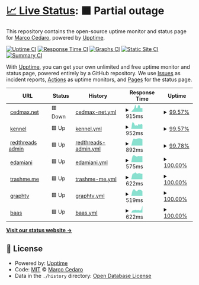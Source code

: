 # [📈 Live Status](https://cedmax.github.io/upptime): <!--live status--> **🟧 Partial outage**

This repository contains the open-source uptime monitor and status page for [Marco Cedaro](https://cedmax.com), powered by [Upptime](https://github.com/upptime/upptime).

[![Uptime CI](https://github.com/cedmax/upptime/workflows/Uptime%20CI/badge.svg)](https://github.com/upptime/upptime/actions?query=workflow%3A%22Uptime+CI%22)
[![Response Time CI](https://github.com/cedmax/upptime/workflows/Response%20Time%20CI/badge.svg)](https://github.com/upptime/upptime/actions?query=workflow%3A%22Response+Time+CI%22)
[![Graphs CI](https://github.com/cedmax/upptime/workflows/Graphs%20CI/badge.svg)](https://github.com/upptime/upptime/actions?query=workflow%3A%22Graphs+CI%22)
[![Static Site CI](https://github.com/cedmax/upptime/workflows/Static%20Site%20CI/badge.svg)](https://github.com/upptime/upptime/actions?query=workflow%3A%22Static+Site+CI%22)
[![Summary CI](https://github.com/cedmax/upptime/workflows/Summary%20CI/badge.svg)](https://github.com/upptime/upptime/actions?query=workflow%3A%22Summary+CI%22)

With [Upptime](https://upptime.js.org), you can get your own unlimited and free uptime monitor and status page, powered entirely by a GitHub repository. We use [Issues](https://github.com/cedmax/upptime/issues) as incident reports, [Actions](https://github.com/cedmax/upptime/actions) as uptime monitors, and [Pages](https://cedmax.github.io/upptime) for the status page.

<!--start: status pages-->
<!-- This summary is generated by Upptime (https://github.com/upptime/upptime) -->
<!-- Do not edit this manually, your changes will be overwritten -->
<!-- prettier-ignore -->
| URL | Status | History | Response Time | Uptime |
| --- | ------ | ------- | ------------- | ------ |
| <img alt="" src="https://favicons.githubusercontent.com/cedmax.net" height="13"> [cedmax.net](https://cedmax.net/ghost) | 🟥 Down | [cedmax-net.yml](https://github.com/cedmax/upptime/commits/master/history/cedmax-net.yml) | <details><summary><img alt="Response time graph" src="./graphs/cedmax-net/response-time-week.png" height="20"> 915ms</summary><br><a href="https://cedmax.github.io/upptime/history/cedmax-net"><img alt="Response time 915" src="https://img.shields.io/endpoint?url=https%3A%2F%2Fraw.githubusercontent.com%2Fcedmax%2Fupptime%2Fmaster%2Fapi%2Fcedmax-net%2Fresponse-time.json"></a><br><a href="https://cedmax.github.io/upptime/history/cedmax-net"><img alt="24-hour response time 1518" src="https://img.shields.io/endpoint?url=https%3A%2F%2Fraw.githubusercontent.com%2Fcedmax%2Fupptime%2Fmaster%2Fapi%2Fcedmax-net%2Fresponse-time-day.json"></a><br><a href="https://cedmax.github.io/upptime/history/cedmax-net"><img alt="7-day response time 915" src="https://img.shields.io/endpoint?url=https%3A%2F%2Fraw.githubusercontent.com%2Fcedmax%2Fupptime%2Fmaster%2Fapi%2Fcedmax-net%2Fresponse-time-week.json"></a><br><a href="https://cedmax.github.io/upptime/history/cedmax-net"><img alt="30-day response time 915" src="https://img.shields.io/endpoint?url=https%3A%2F%2Fraw.githubusercontent.com%2Fcedmax%2Fupptime%2Fmaster%2Fapi%2Fcedmax-net%2Fresponse-time-month.json"></a><br><a href="https://cedmax.github.io/upptime/history/cedmax-net"><img alt="1-year response time 915" src="https://img.shields.io/endpoint?url=https%3A%2F%2Fraw.githubusercontent.com%2Fcedmax%2Fupptime%2Fmaster%2Fapi%2Fcedmax-net%2Fresponse-time-year.json"></a></details> | <details><summary><a href="https://cedmax.github.io/upptime/history/cedmax-net">99.57%</a></summary><a href="https://cedmax.github.io/upptime/history/cedmax-net"><img alt="All-time uptime 99.57%" src="https://img.shields.io/endpoint?url=https%3A%2F%2Fraw.githubusercontent.com%2Fcedmax%2Fupptime%2Fmaster%2Fapi%2Fcedmax-net%2Fuptime.json"></a><br><a href="https://cedmax.github.io/upptime/history/cedmax-net"><img alt="24-hour uptime 99.99%" src="https://img.shields.io/endpoint?url=https%3A%2F%2Fraw.githubusercontent.com%2Fcedmax%2Fupptime%2Fmaster%2Fapi%2Fcedmax-net%2Fuptime-day.json"></a><br><a href="https://cedmax.github.io/upptime/history/cedmax-net"><img alt="7-day uptime 99.57%" src="https://img.shields.io/endpoint?url=https%3A%2F%2Fraw.githubusercontent.com%2Fcedmax%2Fupptime%2Fmaster%2Fapi%2Fcedmax-net%2Fuptime-week.json"></a><br><a href="https://cedmax.github.io/upptime/history/cedmax-net"><img alt="30-day uptime 99.57%" src="https://img.shields.io/endpoint?url=https%3A%2F%2Fraw.githubusercontent.com%2Fcedmax%2Fupptime%2Fmaster%2Fapi%2Fcedmax-net%2Fuptime-month.json"></a><br><a href="https://cedmax.github.io/upptime/history/cedmax-net"><img alt="1-year uptime 99.57%" src="https://img.shields.io/endpoint?url=https%3A%2F%2Fraw.githubusercontent.com%2Fcedmax%2Fupptime%2Fmaster%2Fapi%2Fcedmax-net%2Fuptime-year.json"></a></details>
| <img alt="" src="https://favicons.githubusercontent.com/k.cedmax.net" height="13"> [kennel](https://k.cedmax.net/ghost) | 🟩 Up | [kennel.yml](https://github.com/cedmax/upptime/commits/master/history/kennel.yml) | <details><summary><img alt="Response time graph" src="./graphs/kennel/response-time-week.png" height="20"> 952ms</summary><br><a href="https://cedmax.github.io/upptime/history/kennel"><img alt="Response time 952" src="https://img.shields.io/endpoint?url=https%3A%2F%2Fraw.githubusercontent.com%2Fcedmax%2Fupptime%2Fmaster%2Fapi%2Fkennel%2Fresponse-time.json"></a><br><a href="https://cedmax.github.io/upptime/history/kennel"><img alt="24-hour response time 870" src="https://img.shields.io/endpoint?url=https%3A%2F%2Fraw.githubusercontent.com%2Fcedmax%2Fupptime%2Fmaster%2Fapi%2Fkennel%2Fresponse-time-day.json"></a><br><a href="https://cedmax.github.io/upptime/history/kennel"><img alt="7-day response time 952" src="https://img.shields.io/endpoint?url=https%3A%2F%2Fraw.githubusercontent.com%2Fcedmax%2Fupptime%2Fmaster%2Fapi%2Fkennel%2Fresponse-time-week.json"></a><br><a href="https://cedmax.github.io/upptime/history/kennel"><img alt="30-day response time 952" src="https://img.shields.io/endpoint?url=https%3A%2F%2Fraw.githubusercontent.com%2Fcedmax%2Fupptime%2Fmaster%2Fapi%2Fkennel%2Fresponse-time-month.json"></a><br><a href="https://cedmax.github.io/upptime/history/kennel"><img alt="1-year response time 952" src="https://img.shields.io/endpoint?url=https%3A%2F%2Fraw.githubusercontent.com%2Fcedmax%2Fupptime%2Fmaster%2Fapi%2Fkennel%2Fresponse-time-year.json"></a></details> | <details><summary><a href="https://cedmax.github.io/upptime/history/kennel">99.57%</a></summary><a href="https://cedmax.github.io/upptime/history/kennel"><img alt="All-time uptime 99.57%" src="https://img.shields.io/endpoint?url=https%3A%2F%2Fraw.githubusercontent.com%2Fcedmax%2Fupptime%2Fmaster%2Fapi%2Fkennel%2Fuptime.json"></a><br><a href="https://cedmax.github.io/upptime/history/kennel"><img alt="24-hour uptime 100.00%" src="https://img.shields.io/endpoint?url=https%3A%2F%2Fraw.githubusercontent.com%2Fcedmax%2Fupptime%2Fmaster%2Fapi%2Fkennel%2Fuptime-day.json"></a><br><a href="https://cedmax.github.io/upptime/history/kennel"><img alt="7-day uptime 99.57%" src="https://img.shields.io/endpoint?url=https%3A%2F%2Fraw.githubusercontent.com%2Fcedmax%2Fupptime%2Fmaster%2Fapi%2Fkennel%2Fuptime-week.json"></a><br><a href="https://cedmax.github.io/upptime/history/kennel"><img alt="30-day uptime 99.57%" src="https://img.shields.io/endpoint?url=https%3A%2F%2Fraw.githubusercontent.com%2Fcedmax%2Fupptime%2Fmaster%2Fapi%2Fkennel%2Fuptime-month.json"></a><br><a href="https://cedmax.github.io/upptime/history/kennel"><img alt="1-year uptime 99.57%" src="https://img.shields.io/endpoint?url=https%3A%2F%2Fraw.githubusercontent.com%2Fcedmax%2Fupptime%2Fmaster%2Fapi%2Fkennel%2Fuptime-year.json"></a></details>
| <img alt="" src="https://favicons.githubusercontent.com/admin.redthreads.net" height="13"> [redthreads admin](https://admin.redthreads.net/ghost) | 🟩 Up | [redthreads-admin.yml](https://github.com/cedmax/upptime/commits/master/history/redthreads-admin.yml) | <details><summary><img alt="Response time graph" src="./graphs/redthreads-admin/response-time-week.png" height="20"> 892ms</summary><br><a href="https://cedmax.github.io/upptime/history/redthreads-admin"><img alt="Response time 892" src="https://img.shields.io/endpoint?url=https%3A%2F%2Fraw.githubusercontent.com%2Fcedmax%2Fupptime%2Fmaster%2Fapi%2Fredthreads-admin%2Fresponse-time.json"></a><br><a href="https://cedmax.github.io/upptime/history/redthreads-admin"><img alt="24-hour response time 813" src="https://img.shields.io/endpoint?url=https%3A%2F%2Fraw.githubusercontent.com%2Fcedmax%2Fupptime%2Fmaster%2Fapi%2Fredthreads-admin%2Fresponse-time-day.json"></a><br><a href="https://cedmax.github.io/upptime/history/redthreads-admin"><img alt="7-day response time 892" src="https://img.shields.io/endpoint?url=https%3A%2F%2Fraw.githubusercontent.com%2Fcedmax%2Fupptime%2Fmaster%2Fapi%2Fredthreads-admin%2Fresponse-time-week.json"></a><br><a href="https://cedmax.github.io/upptime/history/redthreads-admin"><img alt="30-day response time 892" src="https://img.shields.io/endpoint?url=https%3A%2F%2Fraw.githubusercontent.com%2Fcedmax%2Fupptime%2Fmaster%2Fapi%2Fredthreads-admin%2Fresponse-time-month.json"></a><br><a href="https://cedmax.github.io/upptime/history/redthreads-admin"><img alt="1-year response time 892" src="https://img.shields.io/endpoint?url=https%3A%2F%2Fraw.githubusercontent.com%2Fcedmax%2Fupptime%2Fmaster%2Fapi%2Fredthreads-admin%2Fresponse-time-year.json"></a></details> | <details><summary><a href="https://cedmax.github.io/upptime/history/redthreads-admin">99.78%</a></summary><a href="https://cedmax.github.io/upptime/history/redthreads-admin"><img alt="All-time uptime 99.78%" src="https://img.shields.io/endpoint?url=https%3A%2F%2Fraw.githubusercontent.com%2Fcedmax%2Fupptime%2Fmaster%2Fapi%2Fredthreads-admin%2Fuptime.json"></a><br><a href="https://cedmax.github.io/upptime/history/redthreads-admin"><img alt="24-hour uptime 100.00%" src="https://img.shields.io/endpoint?url=https%3A%2F%2Fraw.githubusercontent.com%2Fcedmax%2Fupptime%2Fmaster%2Fapi%2Fredthreads-admin%2Fuptime-day.json"></a><br><a href="https://cedmax.github.io/upptime/history/redthreads-admin"><img alt="7-day uptime 99.78%" src="https://img.shields.io/endpoint?url=https%3A%2F%2Fraw.githubusercontent.com%2Fcedmax%2Fupptime%2Fmaster%2Fapi%2Fredthreads-admin%2Fuptime-week.json"></a><br><a href="https://cedmax.github.io/upptime/history/redthreads-admin"><img alt="30-day uptime 99.78%" src="https://img.shields.io/endpoint?url=https%3A%2F%2Fraw.githubusercontent.com%2Fcedmax%2Fupptime%2Fmaster%2Fapi%2Fredthreads-admin%2Fuptime-month.json"></a><br><a href="https://cedmax.github.io/upptime/history/redthreads-admin"><img alt="1-year uptime 99.78%" src="https://img.shields.io/endpoint?url=https%3A%2F%2Fraw.githubusercontent.com%2Fcedmax%2Fupptime%2Fmaster%2Fapi%2Fredthreads-admin%2Fuptime-year.json"></a></details>
| <img alt="" src="https://favicons.githubusercontent.com/notes.emanueladamiani.com" height="13"> [edamiani](https://notes.emanueladamiani.com/) | 🟩 Up | [edamiani.yml](https://github.com/cedmax/upptime/commits/master/history/edamiani.yml) | <details><summary><img alt="Response time graph" src="./graphs/edamiani/response-time-week.png" height="20"> 575ms</summary><br><a href="https://cedmax.github.io/upptime/history/edamiani"><img alt="Response time 575" src="https://img.shields.io/endpoint?url=https%3A%2F%2Fraw.githubusercontent.com%2Fcedmax%2Fupptime%2Fmaster%2Fapi%2Fedamiani%2Fresponse-time.json"></a><br><a href="https://cedmax.github.io/upptime/history/edamiani"><img alt="24-hour response time 564" src="https://img.shields.io/endpoint?url=https%3A%2F%2Fraw.githubusercontent.com%2Fcedmax%2Fupptime%2Fmaster%2Fapi%2Fedamiani%2Fresponse-time-day.json"></a><br><a href="https://cedmax.github.io/upptime/history/edamiani"><img alt="7-day response time 575" src="https://img.shields.io/endpoint?url=https%3A%2F%2Fraw.githubusercontent.com%2Fcedmax%2Fupptime%2Fmaster%2Fapi%2Fedamiani%2Fresponse-time-week.json"></a><br><a href="https://cedmax.github.io/upptime/history/edamiani"><img alt="30-day response time 575" src="https://img.shields.io/endpoint?url=https%3A%2F%2Fraw.githubusercontent.com%2Fcedmax%2Fupptime%2Fmaster%2Fapi%2Fedamiani%2Fresponse-time-month.json"></a><br><a href="https://cedmax.github.io/upptime/history/edamiani"><img alt="1-year response time 575" src="https://img.shields.io/endpoint?url=https%3A%2F%2Fraw.githubusercontent.com%2Fcedmax%2Fupptime%2Fmaster%2Fapi%2Fedamiani%2Fresponse-time-year.json"></a></details> | <details><summary><a href="https://cedmax.github.io/upptime/history/edamiani">100.00%</a></summary><a href="https://cedmax.github.io/upptime/history/edamiani"><img alt="All-time uptime 100.00%" src="https://img.shields.io/endpoint?url=https%3A%2F%2Fraw.githubusercontent.com%2Fcedmax%2Fupptime%2Fmaster%2Fapi%2Fedamiani%2Fuptime.json"></a><br><a href="https://cedmax.github.io/upptime/history/edamiani"><img alt="24-hour uptime 100.00%" src="https://img.shields.io/endpoint?url=https%3A%2F%2Fraw.githubusercontent.com%2Fcedmax%2Fupptime%2Fmaster%2Fapi%2Fedamiani%2Fuptime-day.json"></a><br><a href="https://cedmax.github.io/upptime/history/edamiani"><img alt="7-day uptime 100.00%" src="https://img.shields.io/endpoint?url=https%3A%2F%2Fraw.githubusercontent.com%2Fcedmax%2Fupptime%2Fmaster%2Fapi%2Fedamiani%2Fuptime-week.json"></a><br><a href="https://cedmax.github.io/upptime/history/edamiani"><img alt="30-day uptime 100.00%" src="https://img.shields.io/endpoint?url=https%3A%2F%2Fraw.githubusercontent.com%2Fcedmax%2Fupptime%2Fmaster%2Fapi%2Fedamiani%2Fuptime-month.json"></a><br><a href="https://cedmax.github.io/upptime/history/edamiani"><img alt="1-year uptime 100.00%" src="https://img.shields.io/endpoint?url=https%3A%2F%2Fraw.githubusercontent.com%2Fcedmax%2Fupptime%2Fmaster%2Fapi%2Fedamiani%2Fuptime-year.json"></a></details>
| <img alt="" src="https://favicons.githubusercontent.com/trashme.me" height="13"> [trashme.me](https://trashme.me/) | 🟩 Up | [trashme-me.yml](https://github.com/cedmax/upptime/commits/master/history/trashme-me.yml) | <details><summary><img alt="Response time graph" src="./graphs/trashme-me/response-time-week.png" height="20"> 622ms</summary><br><a href="https://cedmax.github.io/upptime/history/trashme-me"><img alt="Response time 622" src="https://img.shields.io/endpoint?url=https%3A%2F%2Fraw.githubusercontent.com%2Fcedmax%2Fupptime%2Fmaster%2Fapi%2Ftrashme-me%2Fresponse-time.json"></a><br><a href="https://cedmax.github.io/upptime/history/trashme-me"><img alt="24-hour response time 591" src="https://img.shields.io/endpoint?url=https%3A%2F%2Fraw.githubusercontent.com%2Fcedmax%2Fupptime%2Fmaster%2Fapi%2Ftrashme-me%2Fresponse-time-day.json"></a><br><a href="https://cedmax.github.io/upptime/history/trashme-me"><img alt="7-day response time 622" src="https://img.shields.io/endpoint?url=https%3A%2F%2Fraw.githubusercontent.com%2Fcedmax%2Fupptime%2Fmaster%2Fapi%2Ftrashme-me%2Fresponse-time-week.json"></a><br><a href="https://cedmax.github.io/upptime/history/trashme-me"><img alt="30-day response time 622" src="https://img.shields.io/endpoint?url=https%3A%2F%2Fraw.githubusercontent.com%2Fcedmax%2Fupptime%2Fmaster%2Fapi%2Ftrashme-me%2Fresponse-time-month.json"></a><br><a href="https://cedmax.github.io/upptime/history/trashme-me"><img alt="1-year response time 622" src="https://img.shields.io/endpoint?url=https%3A%2F%2Fraw.githubusercontent.com%2Fcedmax%2Fupptime%2Fmaster%2Fapi%2Ftrashme-me%2Fresponse-time-year.json"></a></details> | <details><summary><a href="https://cedmax.github.io/upptime/history/trashme-me">100.00%</a></summary><a href="https://cedmax.github.io/upptime/history/trashme-me"><img alt="All-time uptime 100.00%" src="https://img.shields.io/endpoint?url=https%3A%2F%2Fraw.githubusercontent.com%2Fcedmax%2Fupptime%2Fmaster%2Fapi%2Ftrashme-me%2Fuptime.json"></a><br><a href="https://cedmax.github.io/upptime/history/trashme-me"><img alt="24-hour uptime 100.00%" src="https://img.shields.io/endpoint?url=https%3A%2F%2Fraw.githubusercontent.com%2Fcedmax%2Fupptime%2Fmaster%2Fapi%2Ftrashme-me%2Fuptime-day.json"></a><br><a href="https://cedmax.github.io/upptime/history/trashme-me"><img alt="7-day uptime 100.00%" src="https://img.shields.io/endpoint?url=https%3A%2F%2Fraw.githubusercontent.com%2Fcedmax%2Fupptime%2Fmaster%2Fapi%2Ftrashme-me%2Fuptime-week.json"></a><br><a href="https://cedmax.github.io/upptime/history/trashme-me"><img alt="30-day uptime 100.00%" src="https://img.shields.io/endpoint?url=https%3A%2F%2Fraw.githubusercontent.com%2Fcedmax%2Fupptime%2Fmaster%2Fapi%2Ftrashme-me%2Fuptime-month.json"></a><br><a href="https://cedmax.github.io/upptime/history/trashme-me"><img alt="1-year uptime 100.00%" src="https://img.shields.io/endpoint?url=https%3A%2F%2Fraw.githubusercontent.com%2Fcedmax%2Fupptime%2Fmaster%2Fapi%2Ftrashme-me%2Fuptime-year.json"></a></details>
| <img alt="" src="https://favicons.githubusercontent.com/graphtv.dsgn.it" height="13"> [graphtv](https://graphtv.dsgn.it/) | 🟩 Up | [graphtv.yml](https://github.com/cedmax/upptime/commits/master/history/graphtv.yml) | <details><summary><img alt="Response time graph" src="./graphs/graphtv/response-time-week.png" height="20"> 519ms</summary><br><a href="https://cedmax.github.io/upptime/history/graphtv"><img alt="Response time 519" src="https://img.shields.io/endpoint?url=https%3A%2F%2Fraw.githubusercontent.com%2Fcedmax%2Fupptime%2Fmaster%2Fapi%2Fgraphtv%2Fresponse-time.json"></a><br><a href="https://cedmax.github.io/upptime/history/graphtv"><img alt="24-hour response time 432" src="https://img.shields.io/endpoint?url=https%3A%2F%2Fraw.githubusercontent.com%2Fcedmax%2Fupptime%2Fmaster%2Fapi%2Fgraphtv%2Fresponse-time-day.json"></a><br><a href="https://cedmax.github.io/upptime/history/graphtv"><img alt="7-day response time 519" src="https://img.shields.io/endpoint?url=https%3A%2F%2Fraw.githubusercontent.com%2Fcedmax%2Fupptime%2Fmaster%2Fapi%2Fgraphtv%2Fresponse-time-week.json"></a><br><a href="https://cedmax.github.io/upptime/history/graphtv"><img alt="30-day response time 519" src="https://img.shields.io/endpoint?url=https%3A%2F%2Fraw.githubusercontent.com%2Fcedmax%2Fupptime%2Fmaster%2Fapi%2Fgraphtv%2Fresponse-time-month.json"></a><br><a href="https://cedmax.github.io/upptime/history/graphtv"><img alt="1-year response time 519" src="https://img.shields.io/endpoint?url=https%3A%2F%2Fraw.githubusercontent.com%2Fcedmax%2Fupptime%2Fmaster%2Fapi%2Fgraphtv%2Fresponse-time-year.json"></a></details> | <details><summary><a href="https://cedmax.github.io/upptime/history/graphtv">100.00%</a></summary><a href="https://cedmax.github.io/upptime/history/graphtv"><img alt="All-time uptime 100.00%" src="https://img.shields.io/endpoint?url=https%3A%2F%2Fraw.githubusercontent.com%2Fcedmax%2Fupptime%2Fmaster%2Fapi%2Fgraphtv%2Fuptime.json"></a><br><a href="https://cedmax.github.io/upptime/history/graphtv"><img alt="24-hour uptime 100.00%" src="https://img.shields.io/endpoint?url=https%3A%2F%2Fraw.githubusercontent.com%2Fcedmax%2Fupptime%2Fmaster%2Fapi%2Fgraphtv%2Fuptime-day.json"></a><br><a href="https://cedmax.github.io/upptime/history/graphtv"><img alt="7-day uptime 100.00%" src="https://img.shields.io/endpoint?url=https%3A%2F%2Fraw.githubusercontent.com%2Fcedmax%2Fupptime%2Fmaster%2Fapi%2Fgraphtv%2Fuptime-week.json"></a><br><a href="https://cedmax.github.io/upptime/history/graphtv"><img alt="30-day uptime 100.00%" src="https://img.shields.io/endpoint?url=https%3A%2F%2Fraw.githubusercontent.com%2Fcedmax%2Fupptime%2Fmaster%2Fapi%2Fgraphtv%2Fuptime-month.json"></a><br><a href="https://cedmax.github.io/upptime/history/graphtv"><img alt="1-year uptime 100.00%" src="https://img.shields.io/endpoint?url=https%3A%2F%2Fraw.githubusercontent.com%2Fcedmax%2Fupptime%2Fmaster%2Fapi%2Fgraphtv%2Fuptime-year.json"></a></details>
| <img alt="" src="https://favicons.githubusercontent.com/baas.dsgn.it" height="13"> [baas](https://baas.dsgn.it/) | 🟩 Up | [baas.yml](https://github.com/cedmax/upptime/commits/master/history/baas.yml) | <details><summary><img alt="Response time graph" src="./graphs/baas/response-time-week.png" height="20"> 622ms</summary><br><a href="https://cedmax.github.io/upptime/history/baas"><img alt="Response time 622" src="https://img.shields.io/endpoint?url=https%3A%2F%2Fraw.githubusercontent.com%2Fcedmax%2Fupptime%2Fmaster%2Fapi%2Fbaas%2Fresponse-time.json"></a><br><a href="https://cedmax.github.io/upptime/history/baas"><img alt="24-hour response time 1457" src="https://img.shields.io/endpoint?url=https%3A%2F%2Fraw.githubusercontent.com%2Fcedmax%2Fupptime%2Fmaster%2Fapi%2Fbaas%2Fresponse-time-day.json"></a><br><a href="https://cedmax.github.io/upptime/history/baas"><img alt="7-day response time 622" src="https://img.shields.io/endpoint?url=https%3A%2F%2Fraw.githubusercontent.com%2Fcedmax%2Fupptime%2Fmaster%2Fapi%2Fbaas%2Fresponse-time-week.json"></a><br><a href="https://cedmax.github.io/upptime/history/baas"><img alt="30-day response time 622" src="https://img.shields.io/endpoint?url=https%3A%2F%2Fraw.githubusercontent.com%2Fcedmax%2Fupptime%2Fmaster%2Fapi%2Fbaas%2Fresponse-time-month.json"></a><br><a href="https://cedmax.github.io/upptime/history/baas"><img alt="1-year response time 622" src="https://img.shields.io/endpoint?url=https%3A%2F%2Fraw.githubusercontent.com%2Fcedmax%2Fupptime%2Fmaster%2Fapi%2Fbaas%2Fresponse-time-year.json"></a></details> | <details><summary><a href="https://cedmax.github.io/upptime/history/baas">100.00%</a></summary><a href="https://cedmax.github.io/upptime/history/baas"><img alt="All-time uptime 100.00%" src="https://img.shields.io/endpoint?url=https%3A%2F%2Fraw.githubusercontent.com%2Fcedmax%2Fupptime%2Fmaster%2Fapi%2Fbaas%2Fuptime.json"></a><br><a href="https://cedmax.github.io/upptime/history/baas"><img alt="24-hour uptime 100.00%" src="https://img.shields.io/endpoint?url=https%3A%2F%2Fraw.githubusercontent.com%2Fcedmax%2Fupptime%2Fmaster%2Fapi%2Fbaas%2Fuptime-day.json"></a><br><a href="https://cedmax.github.io/upptime/history/baas"><img alt="7-day uptime 100.00%" src="https://img.shields.io/endpoint?url=https%3A%2F%2Fraw.githubusercontent.com%2Fcedmax%2Fupptime%2Fmaster%2Fapi%2Fbaas%2Fuptime-week.json"></a><br><a href="https://cedmax.github.io/upptime/history/baas"><img alt="30-day uptime 100.00%" src="https://img.shields.io/endpoint?url=https%3A%2F%2Fraw.githubusercontent.com%2Fcedmax%2Fupptime%2Fmaster%2Fapi%2Fbaas%2Fuptime-month.json"></a><br><a href="https://cedmax.github.io/upptime/history/baas"><img alt="1-year uptime 100.00%" src="https://img.shields.io/endpoint?url=https%3A%2F%2Fraw.githubusercontent.com%2Fcedmax%2Fupptime%2Fmaster%2Fapi%2Fbaas%2Fuptime-year.json"></a></details>

<!--end: status pages-->

[**Visit our status website →**](https://cedmax.github.io/upptime)

## 📄 License

- Powered by: [Upptime](https://github.com/upptime/upptime)
- Code: [MIT](./LICENSE) © [Marco Cedaro](https://cedmax.com)
- Data in the `./history` directory: [Open Database License](https://opendatacommons.org/licenses/odbl/1-0/)
